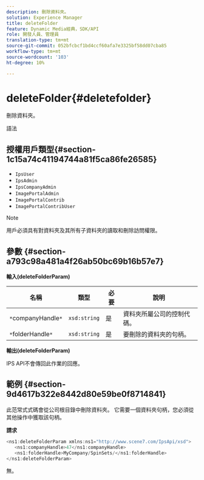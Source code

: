 ```yaml
---
description: 刪除資料夾。
solution: Experience Manager
title: deleteFolder
feature: Dynamic Media經典，SDK/API
role: 開發人員、管理員
translation-type: tm+mt
source-git-commit: 052bfcbcf1bd4ccf60afa7e3325bf58dd07cba85
workflow-type: tm+mt
source-wordcount: '103'
ht-degree: 10%

---
```



# deleteFolder{#deletefolder}

刪除資料夾。

語法

## 授權用戶類型{#section-1c15a74c41194744a81f5ca86fe26585}

* `IpsUser`
* `IpsAdmin`
* `IpsCompanyAdmin`
* `ImagePortalAdmin`
* `ImagePortalContrib`
* `ImagePortalContribUser`

>[!NOTE]
>
>用戶必須具有對資料夾及其所有子資料夾的讀取和刪除訪問權限。

## 參數 {#section-a793c98a481a4f26ab50bc69b16b57e7}

**輸入(deleteFolderParam)**

| 名稱 | 類型 | 必要 | 說明 |
|---|---|---|---|
| `*`companyHandle`*` | `xsd:string` | 是 | 資料夾所屬公司的控制代碼。 |
| `*`folderHandle`*` | `xsd:string` | 是 | 要刪除的資料夾的句柄。 |

**輸出(deleteFolderParam)**

IPS API不會傳回此作業的回應。

## 範例 {#section-9d4617b322e8442d80e59be0f8714841}

此范常式式碼會從公司根目錄中刪除資料夾。 它需要一個資料夾句柄，您必須從其他操作中獲取該句柄。

**請求**

```java
<ns1:deleteFolderParam xmlns:ns1="http://www.scene7.com/IpsApi/xsd">
   <ns1:companyHandle>47</ns1:companyHandle>
   <ns1:folderHandle>MyCompany/SpinSets/</ns1:folderHandle>
</ns1:deleteFolderParam>
```

無。
